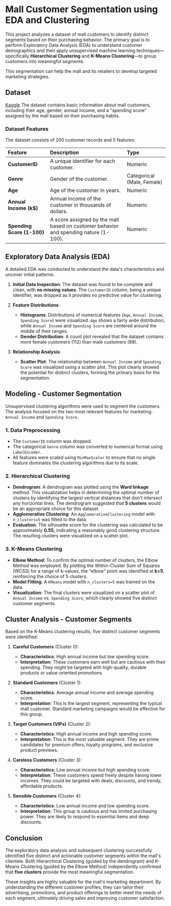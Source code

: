 # Mall Customer Segmentation using EDA and Clustering

This project analyzes a dataset of mall customers to identify distinct segments based on their purchasing behavior. The primary goal is to perform Exploratory Data Analysis (EDA) to understand customer demographics and then apply unsupervised machine learning techniques—specifically **Hierarchical Clustering** and **K-Means Clustering**—to group customers into meaningful segments.

This segmentation can help the mall and its retailers to develop targeted marketing strategies.

## Dataset
[Kaggle](https://www.kaggle.com/code/emirhanhasrc/eda-hierarchicalclustering-kmeans?scriptVersionId=253216474)
The dataset contains basic information about mall customers, including their age, gender, annual income, and a "spending score" assigned by the mall based on their purchasing habits.

### Dataset Features

The dataset consists of 200 customer records and 5 features:

| Feature | Description | Type |
| :--- | :--- | :--- |
| **CustomerID** | A unique identifier for each customer. | Numeric |
| **Genre** | Gender of the customer. | Categorical (Male, Female) |
| **Age** | Age of the customer in years. | Numeric |
| **Annual Income (k$)**| Annual income of the customer in thousands of dollars. | Numeric |
| **Spending Score (1-100)** | A score assigned by the mall based on customer behavior and spending nature (1-100). | Numeric |

## Exploratory Data Analysis (EDA)

A detailed EDA was conducted to understand the data's characteristics and uncover initial patterns.

1.  **Initial Data Inspection**: The dataset was found to be complete and clean, with **no missing values**. The `CustomerID` column, being a unique identifier, was dropped as it provides no predictive value for clustering.
2.  **Feature Distributions**:
    -   **Histograms**: Distributions of numerical features (`Age`, `Annual Income`, `Spending Score`) were visualized. `Age` shows a fairly wide distribution, while `Annual Income` and `Spending Score` are centered around the middle of their ranges.
    -   **Gender Distribution**: A count plot revealed that the dataset contains more female customers (112) than male customers (88).

3.  **Relationship Analysis**:
    -   **Scatter Plot**: The relationship between `Annual Income` and `Spending Score` was visualized using a scatter plot. This plot clearly showed the potential for distinct clusters, forming the primary basis for the segmentation.

## Modeling - Customer Segmentation

Unsupervised clustering algorithms were used to segment the customers. The analysis focused on the two most relevant features for marketing: `Annual Income` and `Spending Score`.

### 1. Data Preprocessing

-   The `CustomerID` column was dropped.
-   The categorical `Genre` column was converted to numerical format using `LabelEncoder`.
-   All features were scaled using `MinMaxScaler` to ensure that no single feature dominates the clustering algorithms due to its scale.

### 2. Hierarchical Clustering

-   **Dendrogram**: A dendrogram was plotted using the **Ward linkage** method. This visualization helps in determining the optimal number of clusters by identifying the largest vertical distances that don't intersect any horizontal lines. The dendrogram suggested that **5 clusters** would be an appropriate choice for this dataset.
-   **Agglomerative Clustering**: An `AgglomerativeClustering` model with `n_clusters=5` was fitted to the data.
-   **Evaluation**: The silhouette score for the clustering was calculated to be approximately **0.55**, indicating a reasonably good clustering structure. The resulting clusters were visualized on a scatter plot.

### 3. K-Means Clustering

-   **Elbow Method**: To confirm the optimal number of clusters, the Elbow Method was employed. By plotting the Within-Cluster Sum of Squares (WCSS) for a range of k-values, the "elbow" point was identified at **k=5**, reinforcing the choice of 5 clusters.
-   **Model Fitting**: A `KMeans` model with `n_clusters=5` was trained on the data.
-   **Visualization**: The final clusters were visualized on a scatter plot of `Annual Income` vs. `Spending Score`, which clearly showed five distinct customer segments.

## Cluster Analysis - Customer Segments

Based on the K-Means clustering results, five distinct customer segments were identified:

1.  **Careful Customers** (Cluster 0):
    -   **Characteristics**: High annual income but low spending score.
    -   **Interpretation**: These customers earn well but are cautious with their spending. They might be targeted with high-quality, durable products or value-oriented promotions.

2.  **Standard Customers** (Cluster 1):
    -   **Characteristics**: Average annual income and average spending score.
    -   **Interpretation**: This is the largest segment, representing the typical mall customer. Standard marketing campaigns would be effective for this group.

3.  **Target Customers (VIPs)** (Cluster 2):
    -   **Characteristics**: High annual income and high spending score.
    -   **Interpretation**: This is the most valuable segment. They are prime candidates for premium offers, loyalty programs, and exclusive product previews.

4.  **Careless Customers** (Cluster 3):
    -   **Characteristics**: Low annual income but high spending score.
    -   **Interpretation**: These customers spend freely despite having lower incomes. They could be targeted with deals, discounts, and trendy, affordable products.

5.  **Sensible Customers** (Cluster 4):
    -   **Characteristics**: Low annual income and low spending score.
    -   **Interpretation**: This group is cautious and has limited purchasing power. They are likely to respond to essential items and deep discounts.

## Conclusion

The exploratory data analysis and subsequent clustering successfully identified five distinct and actionable customer segments within the mall's clientele. Both Hierarchical Clustering (guided by the dendrogram) and K-Means Clustering (guided by the Elbow Method) independently confirmed that **five clusters** provide the most meaningful segmentation.

These insights are highly valuable for the mall's marketing department. By understanding the different customer profiles, they can tailor their advertising, promotions, and product offerings to better meet the needs of each segment, ultimately driving sales and improving customer satisfaction.
